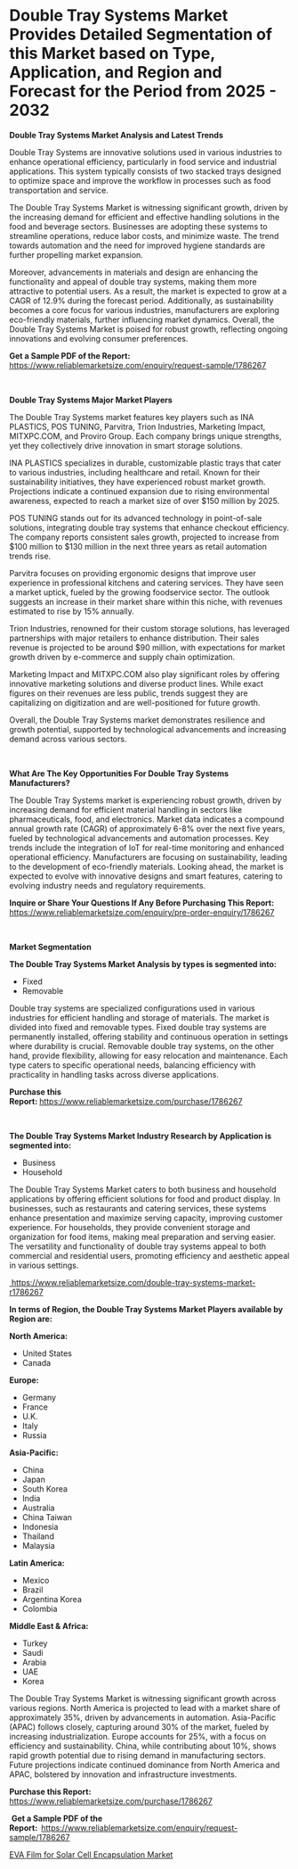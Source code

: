 <p><h1>Double Tray Systems Market Provides Detailed Segmentation of this Market based on Type, Application, and Region and Forecast for the Period from 2025 - 2032</h1></p><p><strong>Double Tray Systems Market Analysis and Latest Trends</strong></p>
<p><p>Double Tray Systems are innovative solutions used in various industries to enhance operational efficiency, particularly in food service and industrial applications. This system typically consists of two stacked trays designed to optimize space and improve the workflow in processes such as food transportation and service.</p><p>The Double Tray Systems Market is witnessing significant growth, driven by the increasing demand for efficient and effective handling solutions in the food and beverage sectors. Businesses are adopting these systems to streamline operations, reduce labor costs, and minimize waste. The trend towards automation and the need for improved hygiene standards are further propelling market expansion. </p><p>Moreover, advancements in materials and design are enhancing the functionality and appeal of double tray systems, making them more attractive to potential users. As a result, the market is expected to grow at a CAGR of 12.9% during the forecast period. Additionally, as sustainability becomes a core focus for various industries, manufacturers are exploring eco-friendly materials, further influencing market dynamics. Overall, the Double Tray Systems Market is poised for robust growth, reflecting ongoing innovations and evolving consumer preferences.</p></p>
<p><strong>Get a Sample PDF of the Report:&nbsp;</strong> <a href="https://www.reliablemarketsize.com/enquiry/request-sample/1786267?utm_campaign=2952&utm_medium=2&utm_source=Github&utm_content=ia&utm_term=25032025&utm_id=double-tray-systems">https://www.reliablemarketsize.com/enquiry/request-sample/1786267</a></p>
<p>&nbsp;</p>
<p><strong>Double Tray Systems Major Market Players</strong></p>
<p><p>The Double Tray Systems market features key players such as INA PLASTICS, POS TUNING, Parvitra, Trion Industries, Marketing Impact, MITXPC.COM, and Proviro Group. Each company brings unique strengths, yet they collectively drive innovation in smart storage solutions.</p><p>INA PLASTICS specializes in durable, customizable plastic trays that cater to various industries, including healthcare and retail. Known for their sustainability initiatives, they have experienced robust market growth. Projections indicate a continued expansion due to rising environmental awareness, expected to reach a market size of over $150 million by 2025.</p><p>POS TUNING stands out for its advanced technology in point-of-sale solutions, integrating double tray systems that enhance checkout efficiency. The company reports consistent sales growth, projected to increase from $100 million to $130 million in the next three years as retail automation trends rise.</p><p>Parvitra focuses on providing ergonomic designs that improve user experience in professional kitchens and catering services. They have seen a market uptick, fueled by the growing foodservice sector. The outlook suggests an increase in their market share within this niche, with revenues estimated to rise by 15% annually.</p><p>Trion Industries, renowned for their custom storage solutions, has leveraged partnerships with major retailers to enhance distribution. Their sales revenue is projected to be around $90 million, with expectations for market growth driven by e-commerce and supply chain optimization.</p><p>Marketing Impact and MITXPC.COM also play significant roles by offering innovative marketing solutions and diverse product lines. While exact figures on their revenues are less public, trends suggest they are capitalizing on digitization and are well-positioned for future growth.</p><p>Overall, the Double Tray Systems market demonstrates resilience and growth potential, supported by technological advancements and increasing demand across various sectors.</p></p>
<p>&nbsp;</p>
<p><strong>What Are The Key Opportunities For Double Tray Systems Manufacturers?</strong></p>
<p><p>The Double Tray Systems market is experiencing robust growth, driven by increasing demand for efficient material handling in sectors like pharmaceuticals, food, and electronics. Market data indicates a compound annual growth rate (CAGR) of approximately 6-8% over the next five years, fueled by technological advancements and automation processes. Key trends include the integration of IoT for real-time monitoring and enhanced operational efficiency. Manufacturers are focusing on sustainability, leading to the development of eco-friendly materials. Looking ahead, the market is expected to evolve with innovative designs and smart features, catering to evolving industry needs and regulatory requirements.</p></p>
<p><strong>Inquire or Share Your Questions If Any Before Purchasing This Report:</strong> <a href="https://www.reliablemarketsize.com/enquiry/pre-order-enquiry/1786267?utm_campaign=2952&utm_medium=2&utm_source=Github&utm_content=ia&utm_term=25032025&utm_id=double-tray-systems">https://www.reliablemarketsize.com/enquiry/pre-order-enquiry/1786267</a></p>
<p>&nbsp;</p>
<p><strong>Market Segmentation</strong></p>
<p><strong>The Double Tray Systems Market Analysis by types is segmented into:</strong></p>
<p><ul><li>Fixed</li><li>Removable</li></ul></p>
<p><p>Double tray systems are specialized configurations used in various industries for efficient handling and storage of materials. The market is divided into fixed and removable types. Fixed double tray systems are permanently installed, offering stability and continuous operation in settings where durability is crucial. Removable double tray systems, on the other hand, provide flexibility, allowing for easy relocation and maintenance. Each type caters to specific operational needs, balancing efficiency with practicality in handling tasks across diverse applications.</p></p>
<p><strong>Purchase this Report:&nbsp;</strong><a href="https://www.reliablemarketsize.com/purchase/1786267?utm_campaign=2952&utm_medium=2&utm_source=Github&utm_content=ia&utm_term=25032025&utm_id=double-tray-systems">https://www.reliablemarketsize.com/purchase/1786267</a></p>
<p>&nbsp;</p>
<p><strong>The Double Tray Systems Market Industry Research by Application is segmented into:</strong></p>
<p><ul><li>Business</li><li>Household</li></ul></p>
<p><p>The Double Tray Systems Market caters to both business and household applications by offering efficient solutions for food and product display. In businesses, such as restaurants and catering services, these systems enhance presentation and maximize serving capacity, improving customer experience. For households, they provide convenient storage and organization for food items, making meal preparation and serving easier. The versatility and functionality of double tray systems appeal to both commercial and residential users, promoting efficiency and aesthetic appeal in various settings.</p></p>
<p><a href="https://www.reliablemarketsize.com/double-tray-systems-market-r1786267?utm_campaign=2952&utm_medium=2&utm_source=Github&utm_content=ia&utm_term=25032025&utm_id=double-tray-systems">&nbsp;https://www.reliablemarketsize.com/double-tray-systems-market-r1786267</a></p>
<p><strong>In terms of Region, the Double Tray Systems Market Players available by Region are:</strong></p>
<p>
    <p> <strong> North America: </strong>
        <ul>
            <li>United States</li>
            <li>Canada</li>
        </ul>
        </p> 
    <p> <strong> Europe: </strong>
        <ul>
            <li>Germany</li>
            <li>France</li>
            <li>U.K.</li>
            <li>Italy</li>
            <li>Russia</li>
        </ul>
        </p> 
    <p> <strong> Asia-Pacific: </strong>
        <ul>
            <li>China</li>
            <li>Japan</li>
            <li>South Korea</li>
            <li>India</li>
            <li>Australia</li>
            <li>China Taiwan</li>
            <li>Indonesia</li>
            <li>Thailand</li>
            <li>Malaysia</li>
        </ul>
        </p> 
    <p> <strong> Latin America: </strong>
        <ul>
            <li>Mexico</li>
            <li>Brazil</li>
            <li>Argentina Korea</li>
            <li>Colombia</li>
        </ul>
        </p> 
    <p> <strong> Middle East & Africa: </strong>
        <ul>
            <li>Turkey</li>
            <li>Saudi</li>
            <li>Arabia</li>
            <li>UAE</li>
            <li>Korea</li>
        </ul>
    </p>
    </p>
<p><p>The Double Tray Systems Market is witnessing significant growth across various regions. North America is projected to lead with a market share of approximately 35%, driven by advancements in automation. Asia-Pacific (APAC) follows closely, capturing around 30% of the market, fueled by increasing industrialization. Europe accounts for 25%, with a focus on efficiency and sustainability. China, while contributing about 10%, shows rapid growth potential due to rising demand in manufacturing sectors. Future projections indicate continued dominance from North America and APAC, bolstered by innovation and infrastructure investments.</p></p>
<p><strong>Purchase this Report: </strong><a href="https://www.reliablemarketsize.com/purchase/1786267?utm_campaign=2952&utm_medium=2&utm_source=Github&utm_content=ia&utm_term=25032025&utm_id=double-tray-systems">https://www.reliablemarketsize.com/purchase/1786267</a></p>
<p>&nbsp;<strong>Get a Sample PDF of the Report:&nbsp;&nbsp;</strong><a href="https://www.reliablemarketsize.com/enquiry/request-sample/1786267?utm_campaign=2952&utm_medium=2&utm_source=Github&utm_content=ia&utm_term=25032025&utm_id=double-tray-systems">https://www.reliablemarketsize.com/enquiry/request-sample/1786267</a></p>
<p><strong></strong></p>
<p><p><a href="https://github.com/verikaahova/Market-Research-Report-List-1/blob/main/eva-film-for-solar-cell-encapsulation-market.md?utm_campaign=2952&utm_medium=2&utm_source=Github&utm_content=ia&utm_term=25032025&utm_id=double-tray-systems">EVA Film for Solar Cell Encapsulation Market</a></p></p>